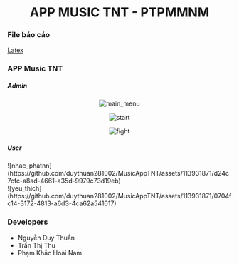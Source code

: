 <h1 align="center">APP MUSIC TNT - PTPMMNM</h1>
<h3 align="left">File báo cáo</h3>
<a align="left" href="https://github.com/duythuan281002/MusicAppTNT/blob/master/main.pdf">Latex</a>
<h3 align="left">APP Music TNT</h3>
<h5 align="left">Admin</h5>
<p align="center">
    <img src="https://i.pinimg.com/736x/ee/14/40/ee1440b712b7d47e1b7ce07ca6f64bb4.jpg" alt="main_menu">
</p>
<p align="center">
    <img src="[https://i.pinimg.com/736x/ef/d1/10/efd11001a2fd7ddc0173e05fcf63824b.jpg](https://imgur.com/a/f6qwqRS)" alt="start">
</p>
<p align="center">
    <img src="https://i.pinimg.com/736x/6e/c1/fd/6ec1fd8c22ed5566ba6e07e22ee5f702.jpg" alt="fight">
</p>

<h5 align="left">User</h5>
![nhac_phatnn](https://github.com/duythuan281002/MusicAppTNT/assets/113931871/d24c7cfc-a8ad-4661-a35d-9979c73d19eb)
<br>
![yeu_thich](https://github.com/duythuan281002/MusicAppTNT/assets/113931871/0704fc14-3172-4813-a6d3-4ca62a541617)

<h3 align="left">Developers</h3>
<ul>
    <li>Nguyễn Duy Thuần</li>
    <li>Trần Thị Thu</li>
    <li>Phạm Khắc Hoài Nam</li>
</ul>

